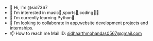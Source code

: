 - 👋 Hi, I’m @sid7367
- 👀 I’m interested in music🎼,sports🏏,coding🧑‍💻
- 🌱 I’m currently learning Python🐍.
- 💞️ I’m looking to collaborate in app,website development projects and internships.
- 📫 How to reach me Mail ID: sidhaarthmohandas0567@gmail.com

<!---
sid7367/sid7367 is a ✨ special ✨ repository because its `README.md` (this file) appears on your GitHub profile.
You can click the Preview link to take a look at your changes.
--->
